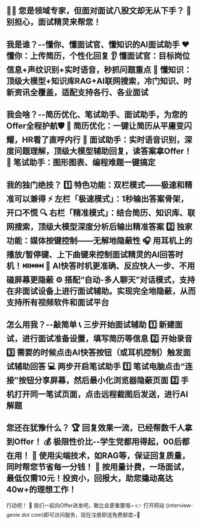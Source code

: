 👩‍💼 您是领域专家，但面对面试八股文却无从下手？
🙌 别担心，面试精灵来帮您！
---
我是谁？--懂你、懂面试官、懂知识的AI面试助手
❤️ 懂你：上传简历，个性化回复
👂 懂面试官：目标岗位信息+声纹识别+实时语音，秒抓问题重点
🧠 懂知识：顶级大模型+知识库RAG+AI联网搜索，冷门知识、时新资讯全覆盖，适配支持各行、各业面试
---
我会啥？--简历优化、笔试助手、面试助手，为您的Offer全程护航🛡️
🌟 简历优化：一键让简历从平庸变闪耀，HR看了直呼内行
🌟 面试助手：实时语音识别，深度问题理解，顶级大模型辅助回复，读答案拿Offer！
🌟 笔试助手：图形图表、编程难题一键搞定
---
我的独门绝技？
1️⃣ 特色功能：双栏模式——极速和精准可以兼得 
⚡️ 左栏「极速模式」：1秒输出答案骨架，开口不慌
🔍 右栏「精准模式」：结合简历、知识库、联网搜索，顶级大模型深度分析后输出精准答案
2️⃣ 独家功能：媒体按键控制——无解地隐蔽性
🎧 用耳机上的播放/暂停键、上下曲键来控制面试精灵的AI回答时机！⏯️⏮️⏭️
🙈 AI快答时机更准确、反应快人一步、不用碰屏幕更隐蔽
⚙️ 搭配“自动-多人聊天”对话模式，支持在非面试设备上进行面试辅助。实现完全地隐蔽，从而支持所有视频软件和面试平台
---
怎么用我？--敲简单
📞 三步开始面试辅助
1️⃣ 新建面试，进行面试准备设置，填写简历等信息
2️⃣ 开始录音
3️⃣ 需要的时候点击AI快答按钮（或耳机控制）触发面试辅助回答
💻 两步开启笔试助手
1️⃣ 笔试电脑点击“连接”按钮分享屏幕，然后最小化浏览器隐蔽页面
2️⃣ 手机打开同一笔试页面，点击远程截图后发送，进行AI解题 
---
您还在犹豫什么？
🏆 回复效果一流，已经帮数千人拿到Offer！
💰 极限性价比--学生党都用得起，00后都在用！
🚀 使用尖端技术，如RAG等，保证回复质量，同时帮您节省每一分钱！
💼 按用量计费，一场面试，最低仅需10元！投资小，回报大，助您撬动高达40w+的理想工作！
---
行动吧！ 🚀
我们一起向Offer进发吧，敢比会更重要哦~
👉 打开网站 (interview-genie dot com)即可访问服务，现在注册即送免费额度~🎁